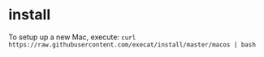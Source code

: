 # install

To setup up a new Mac, execute: `curl https://raw.githubusercontent.com/execat/install/master/macos | bash`
